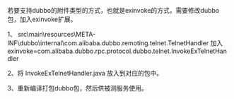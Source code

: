 若要支持dubbo的附件类型的方式，也就是exinvoke的方式，需要修改dubbo包，加入exinvoke扩展。

1、
src\main\resources\META-INF\dubbo\internal\com.alibaba.dubbo.remoting.telnet.TelnetHandler
加入
exinvoke=com.alibaba.dubbo.rpc.protocol.dubbo.telnet.InvokeExTelnetHandler

2、将 InvokeExTelnetHandler.java 放入到对应的包中。

3、重新编译打包dubbo包，然后供被测服务使用。
